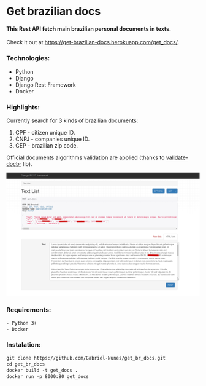 # Get brazilian docs

#### This Rest API fetch main brazilian personal documents in texts.

Check it out at https://get-brazilian-docs.herokuapp.com/get_docs/.

### Technologies:

- Python
- Django
- Django Rest Framework
- Docker

### Highlights:

Currently search for 3 kinds of brazilian documents:

1. CPF  - citizen unique ID.
2. CNPJ - companies unique ID.
3. CEP  - brazilian zip code.

Official documents algorithms validation are applied (thanks to [validate-docbr](https://github.com/alvarofpp/validate-docbr) lib).

![is](Screenshot.png)

### Requirements:

    - Python 3+
    - Docker
  
### Instalation:

    git clone https://github.com/Gabriel-Nunes/get_br_docs.git
    cd get_br_docs
    docker build -t get_docs .
    docker run -p 8000:80 get_docs
